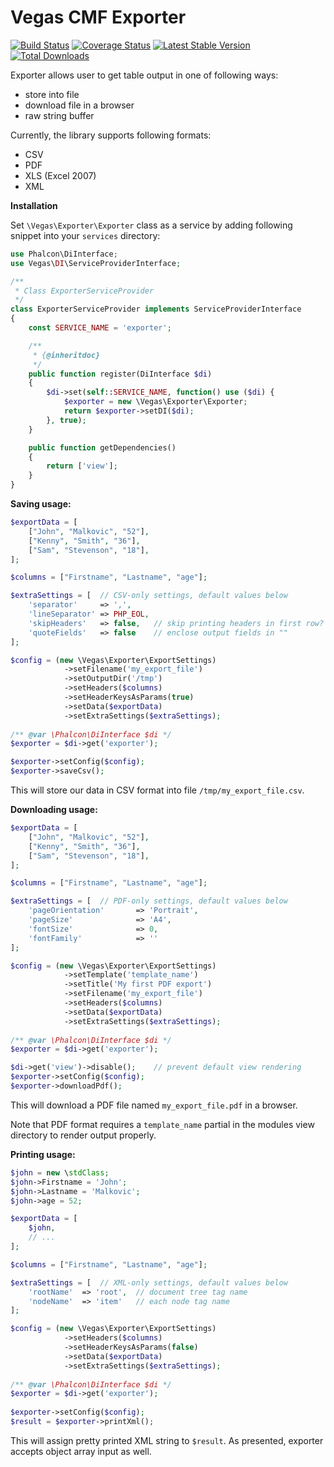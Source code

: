 Vegas CMF Exporter
======================

[![Build Status](https://travis-ci.org/vegas-cmf/exporter.png?branch=master)](https://travis-ci.org/vegas-cmf/exporter)
[![Coverage Status](https://coveralls.io/repos/vegas-cmf/exporter/badge.png?branch=master)](https://coveralls.io/r/vegas-cmf/exporter?branch=master)
[![Latest Stable Version](https://img.shields.io/packagist/v/vegas-cmf/exporter.svg)](https://packagist.org/packages/vegas-cmf/exporter)
[![Total Downloads](https://img.shields.io/packagist/dt/vegas-cmf/exporter.svg)](https://packagist.org/packages/vegas-cmf/exporter)

Exporter allows user to get table output in one of following ways:
- store into file
- download file in a browser
- raw string buffer

Currently, the library supports following formats:
- CSV
- PDF
- XLS (Excel 2007)
- XML

**Installation**

Set `\Vegas\Exporter\Exporter` class as a service by adding following snippet into your `services` directory:
```php
use Phalcon\DiInterface;
use Vegas\DI\ServiceProviderInterface;

/**
 * Class ExporterServiceProvider
 */
class ExporterServiceProvider implements ServiceProviderInterface
{
    const SERVICE_NAME = 'exporter';

    /**
     * {@inheritdoc}
     */
    public function register(DiInterface $di)
    {
        $di->set(self::SERVICE_NAME, function() use ($di) {
            $exporter = new \Vegas\Exporter\Exporter;
            return $exporter->setDI($di);
        }, true);
    }

    public function getDependencies()
    {
        return ['view'];
    }
}
```

**Saving usage:**
```php
$exportData = [
    ["John", "Malkovic", "52"],
    ["Kenny", "Smith", "36"],
    ["Sam", "Stevenson", "18"],
];

$columns = ["Firstname", "Lastname", "age"];

$extraSettings = [  // CSV-only settings, default values below
    'separator'     => ',',
    'lineSeparator' => PHP_EOL,
    'skipHeaders'   => false,   // skip printing headers in first row?
    'quoteFields'   => false    // enclose output fields in ""
];

$config = (new \Vegas\Exporter\ExportSettings)
            ->setFilename('my_export_file')
            ->setOutputDir('/tmp')
            ->setHeaders($columns)
            ->setHeaderKeysAsParams(true)
            ->setData($exportData)
            ->setExtraSettings($extraSettings);
            
/** @var \Phalcon\DiInterface $di */
$exporter = $di->get('exporter');

$exporter->setConfig($config);
$exporter->saveCsv();
```
This will store our data in CSV format into file `/tmp/my_export_file.csv`. 

**Downloading usage:**
```php
$exportData = [
    ["John", "Malkovic", "52"],
    ["Kenny", "Smith", "36"],
    ["Sam", "Stevenson", "18"],
];

$columns = ["Firstname", "Lastname", "age"];

$extraSettings = [  // PDF-only settings, default values below
    'pageOrientation'       => 'Portrait',
    'pageSize'              => 'A4',
    'fontSize'              => 0,
    'fontFamily'            => ''
];

$config = (new \Vegas\Exporter\ExportSettings)
            ->setTemplate('template_name')
            ->setTitle('My first PDF export')
            ->setFilename('my_export_file')
            ->setHeaders($columns)
            ->setData($exportData)
            ->setExtraSettings($extraSettings);
            
/** @var \Phalcon\DiInterface $di */
$exporter = $di->get('exporter');

$di->get('view')->disable();    // prevent default view rendering
$exporter->setConfig($config);
$exporter->downloadPdf();
```
This will download a PDF file named `my_export_file.pdf` in a browser.

Note that PDF format requires a `template_name` partial in the modules view directory to render output properly.

**Printing usage:**
```php
$john = new \stdClass;
$john->Firstname = 'John';
$john->Lastname = 'Malkovic';
$john->age = 52;

$exportData = [
    $john,
    // ...
];

$columns = ["Firstname", "Lastname", "age"];

$extraSettings = [  // XML-only settings, default values below
    'rootName'  => 'root',  // document tree tag name
    'nodeName'  => 'item'   // each node tag name
];

$config = (new \Vegas\Exporter\ExportSettings)
            ->setHeaders($columns)
            ->setHeaderKeysAsParams(false)
            ->setData($exportData)
            ->setExtraSettings($extraSettings);
            
/** @var \Phalcon\DiInterface $di */
$exporter = $di->get('exporter');
            
$exporter->setConfig($config);
$result = $exporter->printXml();
```
This will assign pretty printed XML string to `$result`. As presented, exporter accepts object array input as well.